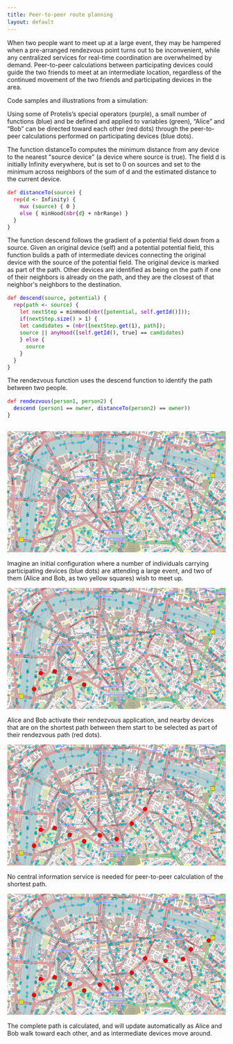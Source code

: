 ```yaml
---
title: Peer-to-peer route planning
layout: default
---
```

When two people want to meet up at a large event, they may be hampered when a pre-arranged rendezvous point turns out to be inconvenient, while any centralized services for real-time coordination are overwhelmed by demand. Peer-to-peer calculations between participating devices could guide the two friends to meet at an intermediate location, regardless of the continued movement of the two friends and participating devices in the area.

Code samples and illustrations from a simulation:

Using some of Protelis’s special operators (purple), a small number of functions (blue) and be defined and applied to variables (green), “Alice” and “Bob” can be directed toward each other (red dots) through the peer-to-peer calculations performed on participating devices (blue dots). 

The function distanceTo computes the minimum distance from any device to the nearest "source device" (a device where source is true). The field d is initially Infinity everywhere, but is set to 0 on sources and set to the minimum across neighbors of the sum of d and the estimated distance to the current device.

<pre>
<code style="color:red">def</code><code style="color:blue"> distanceTo</code><code>(</code><code style="color:green">source</code><code>) {</code>
<code style="color:red">  rep</code><code>(</code><code style="color:green">d</code><code> <- Infinity) {</code>
<code style="color:purple">    mux</code><code> (</code><code style="color:green">source</code><code>) { 0 }</code>
<code style="color:purple">    else</code><code> { minHood(</code><code style="color:purple">nbr</code><code>{</code><code style="color:green">d</code><code>} + nbrRange) }</code>
<code>  }
}</code>
</pre>

The function descend follows the gradient of a potential field down from a source. Given an original device (self) and a potential potential field, this function builds a path of intermediate devices connecting the original device with the source of the potential field. The original device is marked as part of the path. Other devices are identified as being on the path if one of their neighbors is already on the path, and they are the closest of that neighbor's neighbors to the destination.

<pre>
<code style="color:red">def</code><code style="color:blue"> descend</code><code>(</code><code style="color:green">source</code><code>, </code><code style="color:green">potential</code><code>) {</code>
<code style="color:purple">  rep</code><code>(</code><code style="color:green">path</code><code> <- </code><code style="color:green">source</code><code>) {</code>
<code style="color:red">    let</code><code style="color:green"> nextStep</code><code> = minHood(</code><code style="color:purple">nbr</code><code>([</code><code style="color:green">potential</code><code>, </code><code style="color:purple">self</code><code style="color:blue">.getId</code><code>()]));</code>
<code style="color:purple">    if</code><code>(</code><code style="color:green">nextStep</code><code style="color:blue">.size</code><code>() > 1) {</code>
<code style="color:red">    let</code><code style="color:green"> candidates</code><code> = (</code><code style="color:purple">nbr</code><code>([</code><code style="color:green">nextStep</code><code style="color:blue">.get</code><code>(1), </code><code style="color:green">path</code><code>]);</code>
<code style="color:green">    source</code><code> || </code><code style="color:purple">anyHood</code><code>([</code><code style="color:purple">self</code><code style="color:blue">.getId</code><code>(), true] == </code><code style="color:green">candidates</code><code>)</code>
<code>    } </code><code style="color:purple">else</code><code> {</code>
<code style="color:green">      source</code>
<code>    }
  }
}</code>
</pre>

The rendezvous function uses the descend function to identify the path between two people.

<pre>
<code style="color:red">def</code><code style="color:blue"> rendezvous</code><code>(</code><code style="color:green">person1</code><code>, </code><code style="color:green">person2</code><code>) {</code>
<code style="color:blue">  descend</code><code> (</code><code style="color:green">person1</code><code> == </code><code style="color:green">owner</code><code>, </code><code style="color:blue">distanceTo</code><code>(</code><code style="color:green">person2</code><code>) == </code><code style="color:green">owner</code><code>))</code>
<code>}
</code>
</pre>

![map with blue dots](/images/peer-to-peer-1.png)

Imagine an initial configuration where a number of individuals carrying participating devices (blue dots) are attending a large event, and two of them (Alice and Bob, as two yellow squares) wish to meet up.

![map with blue and a few red dots](/images/peer-to-peer-2.png)

Alice and Bob activate their rendezvous application, and nearby devices that are on the shortest path between them start to be selected as part of their rendezvous path (red dots).

![map with blue and more red dots](/images/peer-to-peer-3.png)

No central information service is needed for peer-to-peer calculation of the shortest path.

![map with blue and even more red dots](/images/peer-to-peer-4.png)

The complete path is calculated, and will update automatically as Alice and Bob walk toward each other, and as intermediate devices move around.


